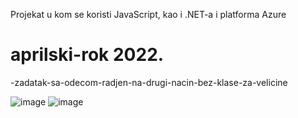 Projekat u kom se koristi JavaScript, kao i .NET-a i platforma Azure

# aprilski-rok 2022.

-zadatak-sa-odecom-radjen-na-drugi-nacin-bez-klase-za-velicine

![image](https://user-images.githubusercontent.com/96747833/172085757-a787ef13-4423-4645-9e15-b7e843dc2c5f.png)
![image](https://user-images.githubusercontent.com/96747833/172085792-ca7e2294-a38f-41a9-8033-12e2060ef4f1.png)
